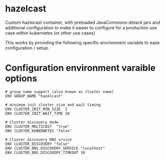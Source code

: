 # hazelcast

Custom hazlecast container, with preloaded JavaCommons-dstack jars and additional configuration to make it easier to configure for a production use case within kubernetes (or other use cases)

This works by providing the following specific envrionment variable to ease configuration / setup.

# Configuration environment varaible options

```
# group name support (also known as cluster name)
ENV GROUP_NAME "hazelcast"

# minimum init cluster size and wait timing
ENV CLUSTER_INIT_MIN_SIZE  2
ENV CLUSTER_INIT_WAIT_TIME 10

# Cluster discovery mode
ENV CLUSTER_MULTICAST  "true"
ENV CLUSTER_KUBERNETES "false"

# Cluster discovery DNS srvice
ENV CLUSTER_DISCOVERY "false"
ENV CLUSTER_DNS_DISCOVERY_SERVICE "localhost"
ENV CLUSTER_DNS_DISCOVERY_TIMEOUT 10

```